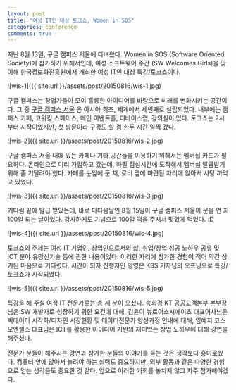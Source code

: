 ```yaml
---
layout: post
title: "여성 IT인 대상 토크쇼, Women in SOS"
categories: conference
comments: true
---
```


지난 8월 13일, 구글 캠퍼스 서울에 다녀왔다.  Women in SOS (Software Oriented Society)에 참가하기 위해서인데, 여성 소프트웨어 주간 (SW Welcomes Girls)을 맞이해 한국정보화진흥원에서 개최한 여성 IT인 대상 특강/토크쇼이다.

![wis-1]({{ site.url }}/assets/post/20150816/wis-1.jpg)

구글 캠퍼스는 창업가들이 모여 훌륭한 아이디어를 바탕으로 미래를 변화시키는 공간이다. 그 중 [구글 캠퍼스 서울](https://www.campus.co/seoul/ko) 은 아시아 최초, 세계에서 세번째로 설립되었다. 내부에는 캠퍼스 카페, 코워킹 스페이스, 메인 이벤트홀, 디바이스랩, 강의실이 있다. 토크쇼는 2시부터 시작이었지만, 첫 방문이라 구경도 할 겸 한두 시간 일찍 갔다.

![wis-2]({{ site.url }}/assets/post/20150816/wis-2.jpg)

구글 캠퍼스 서울 내에 있는 카페나 기타 공간들을 이용하기 위해서는 멤버십 카드가 필요하다. 온라인으로 미리 가입하고 갔는데, 하필 점심시간에 도착해서 멤버십 발급받기 위해 좀 기달려야 했다. 카페를 눈앞에 둔 채, 로비 옆에 마련된 자리에 앉아서 사탕 까먹고 있었다.

![wis-3]({{ site.url }}/assets/post/20150816/wis-3.jpg)

기다림 끝에 발급 받았는데, 바로 다다음날인 8월 15일이 구글 캠퍼스 서울이 문을 연 지 100일 되는 날이었다. 감사하게도 기념으로 100일 떡을 주셔서 맛있게 먹었다. :D

![wis-4]({{ site.url }}/assets/post/20150816/wis-4.jpg)

토크쇼의 주제는 여성 IT 기업인, 창업인으로서의 삶, 취업/창업 성공 노하우 공유 및 ICT 분야 유망신기술 등에 관한 내용이었다. 이러한 자리에 참가한 경험이 적어 약간 상기된 마음으로 기다렸다. 시간이 되자 진행자인 양영은 KBS 기자님의 오프닝으로 특강/토크쇼가 시작되었다.

![wis-5]({{ site.url }}/assets/post/20150816/wis-5.jpg)

특강을 해 주실 여성 IT 전문가로는 총 세 분이 오셨다. 송희경 KT 공공고객본부 본부장님은 SW 개발자로 성장하기 위한 요건에 대해, 김윤이 뉴로어소시에이츠 대표이사님은 빅데이터 시각화/디자인 시장현황 및 데이터전문가 양성과정 안내에 대해, 임예지 코스모엔젤스 대표님은 ICT를 활용한 아이디어 기반의 재미있는 창업 노하우에 대해 강연을 해주셨다.

전문가 분들이 해주시는 강연과 참가한 분들의 이야기를 듣는 것은 생각보다 흥미로웠다. 컴퓨터 앞에 앉아서 늘려야 하는 실력도 중요하지만, 외부 활동과 같은 다양한 경험으로 얻는 생각들도 중요한 것 같다. 앞으로 이러한 기회를 놓치지 않고 자주 참가해야겠다.

